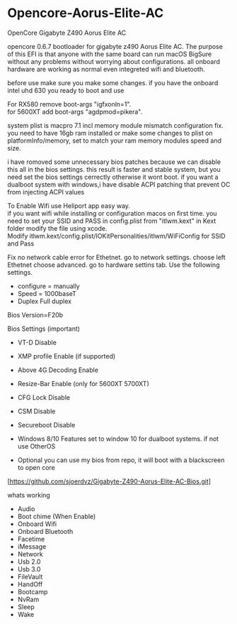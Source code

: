 # Opencore-Aorus-Elite-AC
OpenCore Gigabyte Z490 Aorus Elite AC

opencore 0.6.7 bootloader for gigabyte z490 Aorus Elite AC.
The purpose of this EFI is that anyone with the same board can run macOS BigSure without any problems without worrying about configurations.
all onboard hardware are working as normal even integreted wifi and bluetooth.

before use make sure you make some changes.
if you have the onboard intel uhd 630 you ready to boot and use

For RX580 remove boot-args "igfxonln=1".  
for 5600XT add boot-args "agdpmod=pikera".  

system plist is macpro 7.1
incl memory module mismatch configuration fix. you need to have 16gb ram installed or make some changes to plist
on platformInfo/memory, set to match your ram memory modules speed and size.

i have romoved some unnecessary bios patches because we can disable this all in the bios settings. 
this result is faster and stable system, but you need set the bios settings cerrectly otherwise it wont boot.
if you want a dualboot system with windows,i have disable ACPI patching that prevent OC from injecting ACPI values 

To Enable Wifi use Heliport app easy way.                      
if you want wifi while installing or configuration macos on first time. you need to set your SSID and PASS in config.plist from "itlwm.kext" in Kext folder modify the file using xcode.    
Modify itlwm.kext/config.plist/IOKitPersonalities/itlwm/WiFiConfig for SSID and Pass

Fix no network cable error for Ethetnet. 
  go to network settings. choose left Ethetnet choose advanced.
  go to hardware settins tab. 
  Use the following settings. 

 * configure = manually
 * Speed = 1000baseT
 * Duplex Full duplex 
 
Bios Version=F20b

Bios Settings (important)
 * VT-D Disable
 * XMP profile Enable (if supported)
 * Above 4G Decoding Enable
 * Resize-Bar Enable (only for 5600XT 5700XT)
 * CFG Lock Disable
 * CSM Disable
 * Secureboot Disable
 * Windows 8/10 Features set to window 10 for dualboot systems. if not use OtherOS
 
 * Optional you can use my bios from repo, it will boot with a blackscreen to open core 
 
[https://github.com/sjoerdvz/Gigabyte-Z490-Aorus-Elite-AC-Bios.git]

whats working 
* Audio
* Boot chime (When Enable)
* Onboard Wifi 
* Onboard Bluetooth
* Facetime
* iMessage
* Network
* Usb 2.0
* Usb 3.0
* FileVault
* HandOff
* Bootcamp
* NvRam
* Sleep
* Wake
